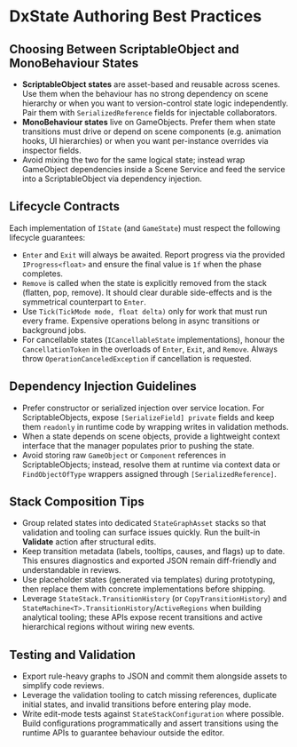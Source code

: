 # DxState Authoring Best Practices

## Choosing Between ScriptableObject and MonoBehaviour States

- **ScriptableObject states** are asset-based and reusable across scenes. Use them when the behaviour has no strong dependency on scene hierarchy or when you want to version-control state logic independently. Pair them with `SerializedReference` fields for injectable collaborators.
- **MonoBehaviour states** live on GameObjects. Prefer them when state transitions must drive or depend on scene components (e.g. animation hooks, UI hierarchies) or when you want per-instance overrides via inspector fields.
- Avoid mixing the two for the same logical state; instead wrap GameObject dependencies inside a Scene Service and feed the service into a ScriptableObject via dependency injection.

## Lifecycle Contracts

Each implementation of `IState` (and `GameState`) must respect the following lifecycle guarantees:

- `Enter` and `Exit` will always be awaited. Report progress via the provided `IProgress<float>` and ensure the final value is `1f` when the phase completes.
- `Remove` is called when the state is explicitly removed from the stack (flatten, pop, remove). It should clear durable side-effects and is the symmetrical counterpart to `Enter`.
- Use `Tick(TickMode mode, float delta)` only for work that must run every frame. Expensive operations belong in async transitions or background jobs.
- For cancellable states (`ICancellableState` implementations), honour the `CancellationToken` in the overloads of `Enter`, `Exit`, and `Remove`. Always throw `OperationCanceledException` if cancellation is requested.

## Dependency Injection Guidelines

- Prefer constructor or serialized injection over service location. For ScriptableObjects, expose `[SerializeField] private` fields and keep them `readonly` in runtime code by wrapping writes in validation methods.
- When a state depends on scene objects, provide a lightweight context interface that the manager populates prior to pushing the state.
- Avoid storing raw `GameObject` or `Component` references in ScriptableObjects; instead, resolve them at runtime via context data or `FindObjectOfType` wrappers assigned through `[SerializedReference]`.

## Stack Composition Tips

- Group related states into dedicated `StateGraphAsset` stacks so that validation and tooling can surface issues quickly. Run the built-in **Validate** action after structural edits.
- Keep transition metadata (labels, tooltips, causes, and flags) up to date. This ensures diagnostics and exported JSON remain diff-friendly and understandable in reviews.
- Use placeholder states (generated via templates) during prototyping, then replace them with concrete implementations before shipping.
- Leverage `StateStack.TransitionHistory` (or `CopyTransitionHistory`) and `StateMachine<T>.TransitionHistory`/`ActiveRegions` when building analytical tooling; these APIs expose recent transitions and active hierarchical regions without wiring new events.

## Testing and Validation

- Export rule-heavy graphs to JSON and commit them alongside assets to simplify code reviews.
- Leverage the validation tooling to catch missing references, duplicate initial states, and invalid transitions before entering play mode.
- Write edit-mode tests against `StateStackConfiguration` where possible. Build configurations programmatically and assert transitions using the runtime APIs to guarantee behaviour outside the editor.
